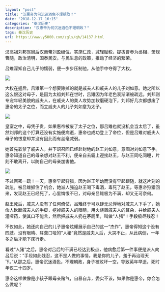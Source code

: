 ```yaml
---
layout: "post"
title: "汉惠帝为何沉迷酒色不理朝政？"
date: "2018-12-17 16:15"
categories: "秦汉历史"
description: "汉惠帝为何沉迷酒色不理朝政？"
tags: 秦汉历史
url: https://www.y5000.com/zgls/qh/14137.html
---
```






汉高祖刘邦驾崩后汉惠帝刘盈继位，实施仁政，减轻赋税，提拔曹参为丞相，萧规曹随，政治清明，国泰民安。与民生息的政策，推动了经济的繁荣。

吕雉深知自己儿子的懦弱，便一步步压制他，从他手中夺得了大权。

![](https://img.y5000.com/uploads/allimg/170220/8-1F220131921443.jpg)

大权在握后，吕雉第一个想要除掉的就是戚夫人和戚夫人的儿子刘如意。她之所以这么恨这对母子，是因为太祖刘邦在世时，吕雉因为年老色衰渐渐被疏远。刘邦则专宠年轻美貌的戚夫人，在戚夫人的美人攻势加软磨硬泡下，刘邦好几次都想废了惠帝的太子之位，而立戚夫人的儿子刘如意为太子。

![](https://img.y5000.com/uploads/allimg/170220/8-1F220131929233.jpg)

皇室之中，母凭子贵，如果惠帝被废了太子之位，那吕雉也就没机会当太后了，虽然刘邦的这个打算还没有实施便病逝，惠帝也成功登上了帝位，但是吕雉对戚夫人母子的恨意却并没有因此而有丝毫减弱。

她首先软禁了戚夫人，并下诏召回已经赴封地的赵王刘如意，意图对刘如意下手。惠帝知道自己的母亲想对赵王不利，便亲自去霸上迎接赵王，与赵王同吃同睡，片刻不敢离开，以防自己的母亲加害他。

![](https://img.y5000.com/uploads/allimg/170220/8-1F220131939D0.jpg)

不过百密一疏！一天，惠帝早起狩猎，因为赵王年幼而没有早起跟随，就这片刻的疏忽，被吕雉抓住了机会，她派人强迫赵王喝下毒酒，毒死了赵王。等惠帝狩猎回来，发现赵王已经死了，心里悔恨不已，对母亲吕雉极为不满，却又无可奈何。

赵王死后，戚夫人没有了任何倚仗，吕雉终于可以肆无忌惮地对戚夫人下手了，她命人砍断戚夫人的手脚，挖掉戚夫人的眼睛，用火烧聋戚夫人的耳朵，并给戚夫人灌哑药，使其口不能言，然后把戚夫人扔在茅厕里，叫做“人猪”！手段极尽残忍！

不仅如此，她还向自己的儿子惠帝炫耀展示自己的这一“杰作”，惠帝得知这个没有四肢、没有眼睛、耳聋口哑的“人猪”竟然是戚夫人后，大哭不止，从此病倒，一年多之后才能下床行走。

看过“人猪”之后，惠帝对吕后的不满已经达到极点，他病愈后第一件事便是派人向吕后说：“手段如此残忍，这不是人做的事情，我是你的儿子，羞于再治理天下。”从那之后，惠帝沉迷酒色，不理朝政，身子被败坏一空，导致英年早逝，死时年仅二十四岁。

惠帝这样做像是小孩子跟母亲赌气，自暴自弃，委实不该，如果你是惠帝，你会怎么做呢？
